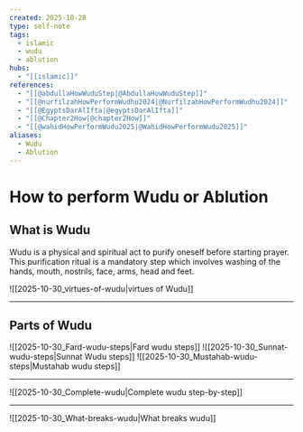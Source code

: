 ```yaml
---
created: 2025-10-28
type: self-note
tags:
  - islamic 
  - wudu 
  - ablution 
hubs:
  - "[[islamic]]"
references:
  - "[[@abdullaHowWuduStep|@AbdullaHowWuduStep]]"
  - "[[@nurfilzahHowPerformWudhu2024|@NurfilzahHowPerformWudhu2024]]"
  - "[[@EgyptsDarAlIfta|@egyptsDarAlIfta]]"
  - "[[@Chapter2How|@chapter2How]]"
  - "[[@wahidHowPerformWudu2025|@WahidHowPerformWudu2025]]"
aliases:
  - Wudu 
  - Ablution
---
```


# How to perform Wudu or Ablution

## What is Wudu 

Wudu is a physical and spiritual act to purify oneself before starting prayer. This purification ritual is a mandatory step which involves washing of the hands, mouth, nostrils, face, arms, head and feet. 

![[2025-10-30_virtues-of-wudu|virtues of Wudu]]

---

## Parts of Wudu

![[2025-10-30_Fard-wudu-steps|Fard wudu steps]]
![[2025-10-30_Sunnat-wudu-steps|Sunnat Wudu steps]]
![[2025-10-30_Mustahab-wudu-steps|Mustahab wudu steps]]

---

![[2025-10-30_Complete-wudu|Complete wudu step-by-step]]

---

![[2025-10-30_What-breaks-wudu|What breaks wudu]]
